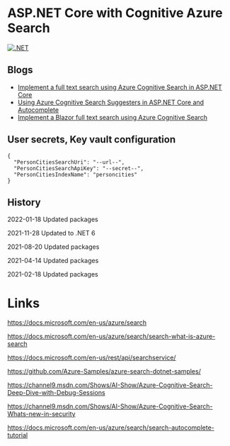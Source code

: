 # ASP.NET Core with Cognitive Azure Search

[![.NET](https://github.com/damienbod/AspNetCoreAzureSearch/actions/workflows/dotnet.yml/badge.svg)](https://github.com/damienbod/AspNetCoreAzureSearch/actions/workflows/dotnet.yml)

## Blogs

<ul>
	<li><a href="https://damienbod.com/2020/10/19/implement-a-full-text-search-using-azure-cognitive-search-in-asp-net-core/">Implement a full text search using Azure Cognitive Search in ASP.NET Core</a></li>
	<li><a href="https://damienbod.com/2020/10/29/using-azure-cognitive-search-suggesters-in-asp-net-core-and-autocomplete/">Using Azure Cognitive Search Suggesters in ASP.NET Core and Autocomplete</a></li>
	<li><a href="https://damienbod.com/2020/11/02/implement-a-blazor-full-text-search-using-azure-cognitive-search/">Implement a Blazor full text search using Azure Cognitive Search</a></li>
</ul>

## User secrets, Key vault configuration

```
{
  "PersonCitiesSearchUri": "--url--",
  "PersonCitiesSearchApiKey": "--secret--",
  "PersonCitiesIndexName": "personcities"
}
```

## History

2022-01-18 Updated packages

2021-11-28 Updated to .NET 6

2021-08-20 Updated packages

2021-04-14 Updated packages

2021-02-18 Updated packages

# Links

https://docs.microsoft.com/en-us/azure/search

https://docs.microsoft.com/en-us/azure/search/search-what-is-azure-search

https://docs.microsoft.com/en-us/rest/api/searchservice/

https://github.com/Azure-Samples/azure-search-dotnet-samples/

https://channel9.msdn.com/Shows/AI-Show/Azure-Cognitive-Search-Deep-Dive-with-Debug-Sessions

https://channel9.msdn.com/Shows/AI-Show/Azure-Cognitive-Search-Whats-new-in-security

https://docs.microsoft.com/en-us/azure/search/search-autocomplete-tutorial
